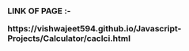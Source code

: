 <h3>LINK OF PAGE :- <p> https://vishwajeet594.github.io/Javascript-Projects/Calculator/caclci.html</p></h3>
